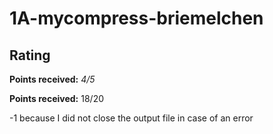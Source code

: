 # 1A-mycompress-briemelchen

## Rating
**Points received:** _4/5_

**Points received:** 18/20

-1 because I did not close the output file in case of an error

